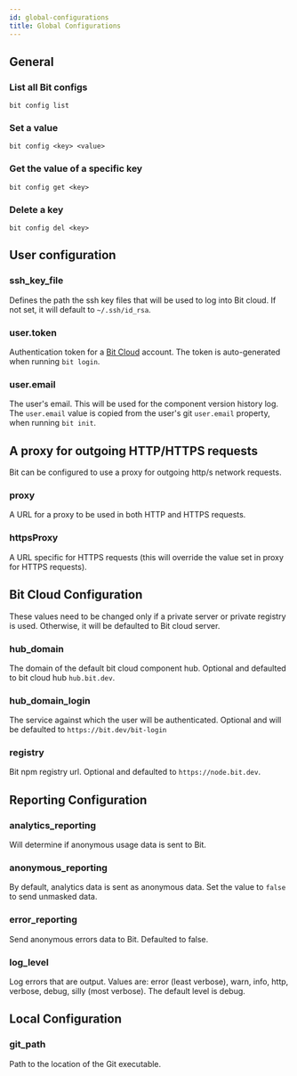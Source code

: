 ```yaml
---
id: global-configurations
title: Global Configurations
---
```


## General

### List all Bit configs

```shell
bit config list
```

### Set a value

```shell
bit config <key> <value>
```

### Get the value of a specific key

```shell
bit config get <key>
```

### Delete a key

```shell
bit config del <key>
```

## User configuration

### ssh_key_file
Defines the path the ssh key files that will be used to log into Bit cloud. If not set, it will default to `~/.ssh/id_rsa`.

### user.token
Authentication token for a [Bit Cloud](https://bit.dev) account. The token is auto-generated when running `bit login`.

### user.email
The user's email. This will be used for the component version history log. 
The `user.email` value is copied from the user's git `user.email` property, when running `bit init`.

## A proxy for outgoing HTTP/HTTPS requests
Bit can be configured to use a proxy for outgoing http/s network requests.

### proxy
A URL for a proxy to be used in both HTTP and HTTPS requests.

### httpsProxy 
A URL specific for HTTPS requests (this will override the value set in proxy for HTTPS requests).


## Bit Cloud Configuration

These values need to be changed only if a private server or private registry is used. Otherwise, it will be defaulted to Bit cloud server.

### hub_domain

The domain of the default bit cloud component hub. Optional and defaulted to bit cloud hub  `hub.bit.dev`.  

### hub_domain_login

The service against which the user will be authenticated. Optional and will be defaulted to `https://bit.dev/bit-login`

### registry

Bit npm registry url. Optional and defaulted to `https://node.bit.dev`.

## Reporting Configuration

### analytics_reporting

Will determine if anonymous usage data is sent to Bit.

### anonymous_reporting

By default, analytics data is sent as anonymous data. Set the value to `false` to send unmasked data.

### error_reporting

Send anonymous errors data to Bit. Defaulted to false.

### log_level  

Log errors that are output. Values are:  error (least verbose), warn, info, http, verbose, debug, silly (most verbose). The default level is debug.

## Local Configuration

### git_path

Path to the location of the Git executable.